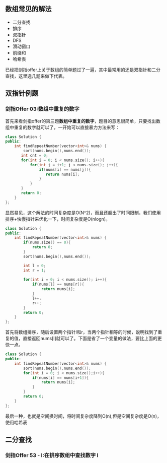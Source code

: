 ## 数组常见的解法

+ 二分查找
+ 排序
+ 双指针
+ DFS
+ 滑动窗口
+ 前缀和
+ 哈希表

已经把剑指offer上关于数组的简单题过了一遍，其中最常用的还是双指针和二分查找，这里选几题来做下代表。

## 双指针例题

### 剑指Offer 03:数组中重复的数字

首先来看剑指offer的第三题**数组中重复的数字**，题目的意思很简单，只要找出数组中重复的数字就可以了，一开始可以直接暴力方法来写：

```c++
class Solution {
public:
    int findRepeatNumber(vector<int>& nums) {
        sort(nums.begin(),nums.end());
       int cnt = 0;
       for(int i = 0; i < nums.size(); i++){
           for(int j = i+1; j < nums.size(); j++){
               if(nums[i] == nums[j]){
                  return nums[i];
               }
           }
       }
       return 0;
    }
};
```

显然易见，这个解法的时间复杂度是O(N^2)，而且还超出了时间限制，我们使用排序+快慢指针来优化一下，时间复杂度是O(nlogn)。

```c++
class Solution {
public:
    int findRepeatNumber(vector<int>& nums) {
        if(nums.size() == 0){
            return 0;
        }
        sort(nums.begin(),nums.end());

        int l = 0;
        int r = 1;
        
        for(int i = 0; i < nums.size(); i++){
            if(nums[l] == nums[r]){
                return nums[i];
            }
            l++;
            r++;
        }
        return 0;
    }
};
```

首先将数组排序，随后设置两个指针l和r，当两个指针相等的时候，说明找到了重复的值，直接返回nums[l]就可以了。下面是省了一个变量的做法，要比上面的更快一点。

```c++
class Solution {
public:
    int findRepeatNumber(vector<int>& nums) {
        sort(nums.begin(),nums.end());
        for(int i = 0; i < nums.size();i++){
            if(nums[i] == nums[i+1]){
                return nums[i];
            }
        }
        return 0;
    }
};
```

最后一种，也就是空间换时间，将时间复杂度降到O(n),但是空间复杂度是O(n)，使用哈希表

## 二分查找

### 剑指Offer 53 - I:在排序数组中查找数字 I